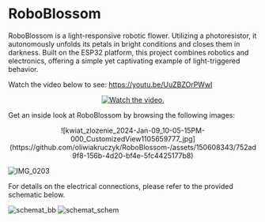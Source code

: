 # RoboBlossom

RoboBlossom is a light-responsive robotic flower. Utilizing a photoresistor, it autonomously unfolds its petals in bright conditions and closes them in darkness. Built on the ESP32 platform, this project combines robotics and electronics, offering a simple yet captivating example of light-triggered behavior.


Watch the video below to see:
https://youtu.be/UuZBZOrPWwI

<p align="center">
  <a href="https://youtu.be/UuZBZOrPWwI">
     <img src="https://img.youtube.com/vi/UuZBZOrPWwI/0.jpg" alt="Watch the video.">
  </a>
</p>

Get an inside look at RoboBlossom by browsing the following images:

<p align="center">
 ![kwiat_zlozenie_2024-Jan-09_10-05-15PM-000_CustomizedView1105659777_jpg](https://github.com/oliwiakruczyk/RoboBlossom-/assets/150608343/752ad9f8-156b-4d20-bf4e-5fc4425177b8)

 ![IMG_0203](https://github.com/oliwiakruczyk/RoboBlossom-/assets/150608343/10195e2a-9cf0-4b3c-9c88-0c13a1cade25)


For details on the electrical connections, please refer to the provided schematic below.

![schemat_bb](https://github.com/oliwiakruczyk/RoboBlossom-/assets/150608343/25eda03f-0a00-440d-95bc-247120affd91)
![schemat_schem](https://github.com/oliwiakruczyk/RoboBlossom-/assets/150608343/530f1401-b266-4901-a62e-441af5ca655a)

</p>


